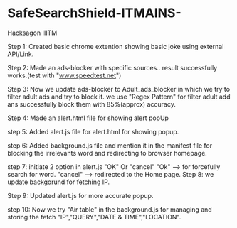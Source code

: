 # SafeSearchShield-ITMAINS-
Hacksagon IIITM


Step 1: Created  basic chrome extention showing basic joke using external API/Link.

Step 2: Made an ads-blocker with specific sources..
        result successfully works.(test with "www.speedtest.net")

Step 3: 
        Now we update ads-blocker to Adult_ads_blocker in which we try to filter adult ads and try to block it.
        we use "Regex Pattern" for filter adult add ans successfully block them with 85%(approx) accuracy.

Step 4:
        Made an alert.html file for showing alert popUp


step 5: Added alert.js file for alert.html for showing popup.

step 6: Added background.js file and mention it in the manifest file for blocking the irrelevants word and redirecting to browser homepage.

step 7: initiate 2 option in alert.js "OK" Or "cancel" 
                "Ok" --> for forcefully search for word.
                "cancel" --> redirected to the Home page.
Step 8: we update backgorund for fetching IP.

Step 9: Updated alert.js for more accurate popup.

step 10:
        Now we try "Air table" in the background.js for managing and storing the  fetch "IP","QUERY","DATE & TIME","LOCATION". 


